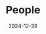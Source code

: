 ---
title: People
date: 2024-12-28

type: landing

sections:
  - block: hero
    content:
      title: |
        Meet the i-Ecoclimatology Team
      image:
        filename: welcome.jpg
      text: |
        <br>
        
        The **i-Ecoclimatology Lab** is dedicated to observing the Earth system from multiple perspectives

  - block: people
    content:
      title: 
      # Choose which groups/teams of users to display.
      #   Edit `user_groups` in each user's profile to add them to one or more of these groups.
      user_groups:
          - Principal Investigator
          - Researchers
          - Grad Students
          - Administration
          - Visitors
          - Alumni
          - Support
      sort_by: Params.last_name
      sort_ascending: true
    design:
      show_interests: false
      show_role: true
      show_social: true
      # show_experience: true
---